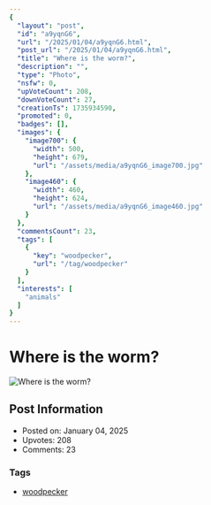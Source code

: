 ```yaml
---
{
  "layout": "post",
  "id": "a9yqnG6",
  "url": "/2025/01/04/a9yqnG6.html",
  "post_url": "/2025/01/04/a9yqnG6.html",
  "title": "Where is the worm?",
  "description": "",
  "type": "Photo",
  "nsfw": 0,
  "upVoteCount": 208,
  "downVoteCount": 27,
  "creationTs": 1735934590,
  "promoted": 0,
  "badges": [],
  "images": {
    "image700": {
      "width": 500,
      "height": 679,
      "url": "/assets/media/a9yqnG6_image700.jpg"
    },
    "image460": {
      "width": 460,
      "height": 624,
      "url": "/assets/media/a9yqnG6_image460.jpg"
    }
  },
  "commentsCount": 23,
  "tags": [
    {
      "key": "woodpecker",
      "url": "/tag/woodpecker"
    }
  ],
  "interests": [
    "animals"
  ]
}
---
```


# Where is the worm?

![Where is the worm?](/assets/media/a9yqnG6_image700.jpg)

## Post Information

- Posted on: January 04, 2025
- Upvotes: 208
- Comments: 23

### Tags

- [woodpecker](/tag/woodpecker)
